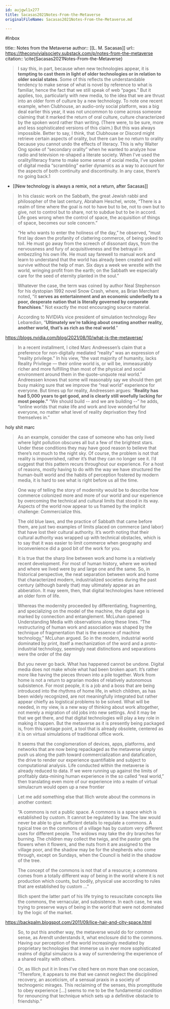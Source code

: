 ```yaml
---
id: aujgwl1x277
title: Sacasas2021Notes-From-the-Metaverse
originalFileName: Sacasas2021Notes-From-the-Metaverse.md

---
```


#Inbox

title:: Notes from the Metaverse
author:: [[L. M. Sacasas]]
url:: https://theconvivialsociety.substack.com/p/notes-from-the-metaverse
citation::
\cite{Sacasas2021Notes-From-the-Metaverse}

> I say this, in part, because when new technologies appear, it is **tempting to cast them in light of older technologies or in relation to older social states**. Some of this reflects the understandable tendency to make sense of what is novel by reference to what is familiar, hence the fact that we still speak of web “pages.” But it applies, too, particularly with new media, to the idea that we are thrust into an older form of culture by a new technology. To note one recent example, when Clubhouse, an audio-only social platform, was a big deal earlier this year, it was not uncommon to come across someone claiming that it marked the return of oral culture, culture characterized by the spoken word rather than writing. (There were, to be sure, more and less sophisticated versions of this claim.) But this was always impossible. Better to say, I think, that Clubhouse or Discord might retrieve certain aspects of orality, but there can be no return to orality because you cannot undo the effects of literacy. This is why Walter Ong spoke of “secondary orality” when he wanted to analyze how radio and television re-shaped a literate society. When I’ve used the orality/literacy frame to make some sense of social media, I’ve spoken of digital media “scrambling” earlier dynamics as a way to account for the aspects of both continuity and discontinuity. In any case, there’s no going back.1

* [[New technology is always a remix, not a return, after Sacasas]]

> In his classic work on the Sabbath, the great Jewish rabbi and philosopher of the last century, Abraham Heschel, wrote, “There is a realm of time where the goal is not to have but to be, not to own but to give, not to control but to share, not to subdue but to be in accord. Life goes wrong when the control of space, the acquisition of things of space, becomes our sole concern.”

> “He who wants to enter the holiness of the day,” he observed, “must first lay down the profanity of clattering commerce, of being yoked to toil. He must go away from the screech of dissonant days, from the nervousness and fury of acquisitiveness and the betrayal in embezzling his own life. He must say farewell to manual work and learn to understand that the world has already been created and will survive without the help of man. Six days a week we wrestle with the world, wringing profit from the earth; on the Sabbath we especially care for the seed of eternity planted in the soul.”

> Whatever the case, the term was coined by author Neal Stephenson for his dystopian 1992 novel Snow Crash, where, as Brian Merchant noted, “it **serves as entertainment and an economic underbelly to a poor, desperate nation that is literally governed by corporate franchises**.” Not exactly the most encouraging source material.

> According to NVIDIA’s vice president of simulation technology Rev Lebaredian, “**Ultimately we’re talking about creating another reality, another world, that’s as rich as the real world**.”

https://blogs.nvidia.com/blog/2021/08/10/what-is-the-metaverse/

> In a recent installment, I cited Marc Andreessen’s claim that a preference for non-digitally mediated “reality” was an expression of “reality privilege.” In his view, “the vast majority of humanity, lacks Reality Privilege — their online world is, or will be, immeasurably richer and more fulfilling than most of the physical and social environment around them in the quote-unquote real world.” Andreessen knows that some will reasonably say we should then get busy making sure that we improve the “real world” experience for everyone. But times up for reality, Andreessen argues: “**Reality has had 5,000 years to get good, and is clearly still woefully lacking for most people.”** “We should build -- and we are building --” he adds, “online worlds that make life and work and love wonderful for everyone, no matter what level of reality deprivation they find themselves in.”

holy shit marc

> As an example, consider the case of someone who has only lived where light pollution obscures all but a few of the brightest stars. Under these conditions they may have good reason to believe that there’s not much to the night sky. Of course, the problem is not that reality is impoverished, rather it’s that they can no longer see it. I’d suggest that this pattern recurs throughout our experience. For a host of reasons, mostly having to do with the way we have structured the human-built world and the habits of perception fostered by modern media, it is hard to see what is right before us all the time.

> One way of telling the story of modernity would be to describe how commerce colonized more and more of our world and our experience by overcoming the technical and cultural limits that stood in its way. Aspects of the world now appear to us framed by the implicit challenge: Commercialize this.

> The old blue laws, and the practice of Sabbath that came before them, are just two examples of limits placed on commerce (and labor) that have lost their cultural authority. It’s worth noting that their cultural authority was wrapped up with technical obstacles, which is to say that it was easier to limit commerce when geography and inconvenience did a good bit of the work for you.

> It is true that the sharp line between work and home is a relatively recent development. For most of human history, where we worked and where we lived were by and large one and the same. So, in historical perspective, the neat separation between work and home that characterized modern, industrialized societies during the past century (although barely that) may ultimately appear as an abberation. It may seem, then, that digital technologies have retrieved an older form of life.

> Whereas the modernity proceeded by differentiating, fragmenting, and specializing on the model of the machine, the digital age is marked by connection and entanglement. McLuhan opened Understanding Media with observations along these lines. “The restructuring of human work and association was shaped by the technique of fragmentation that is the essence of machine technology,” McLuhan argued. So in the modern, industrial world dominated by print, itself a mechanization of the word and a proto-industrial technology, seemingly neat distinctions and separations were the order of the day

> But you never go back. What has happened cannot be undone. Digital media does not make whole what had been broken apart. It’s rather more like having the pieces thrown into a pile together. Work from home is not a return to agrarian modes of relatively autonomous subsistence. For most people, it is a job and a boss that are being introduced into the rhythms of home life, in which children, as has been widely recognized, are not meaningfully integrated but rather appear chiefly as logistical problems to be solved. What will be needed, in my view, is a new way of thinking about work altogether, not merely a migration of old jobs into new settings. And it may be that we get there, and that digital technologies will play a key role in making it happen. But the metaverse as it is presently being packaged is, from this vantage point, a tool that is already obsolete, centered as it is on virtual simulations of traditional office work.

> It seems that the conglomeration of devices, apps, platforms, and networks that are now being repackaged as the metaverse simply push us along the path toward commercialization and datafication, the drive to render our experience quantifiable and subject to computational analysis. Life conducted within the metaverse is already reduced to data. If we were running up against the limits of profitably data-mining human experience in the so called “real world,” then translating even more of our experience into a realm of virtual simulacrum would open up a new frontier

> Let me add something else that Illich wrote about the commons in another context:

> “A commons is not a public space. A commons is a space which is established by custom. It cannot be regulated by law. The law would never be able to give sufficient details to regulate a commons. A typical tree on the commons of a village has by custom very different uses for different people. The widows may take the dry branches for burning. The children may collect the twigs, and the pastor gets the flowers when it flowers, and the nuts from it are assigned to the village poor, and the shadow may be for the shepherds who come through, except on Sundays, when the Council is held in the shadow of the tree.
>
> The concept of the commons is not that of a resource; a commons comes from a totally different way of being in the world where it is not production which counts, but bodily, physical use according to rules that are established by custom …”
>
> Illich spent the latter part of his life trying to resuscitate concepts like the commons, the vernacular, and subsistence. In each case, he was trying to preserve ways of being in the world that were not dominated by the logic of the market.

https://backpalm.blogspot.com/2011/09/lice-hair-and-city-space.html

> So, to put this another way, the metaverse would do for common sense, as Arendt understands it, what enclosure did to the commons. Having our perception of the world increasingly mediated by proprietary technologies that immerse us in ever more sophisticated realms of digital simulacra is a way of surrendering the experience of a shared reality with others.

> Or, as Illich put it in lines I’ve cited here on more than one occasion, “Therefore, it appears to me that we cannot neglect the disciplined recovery, an asceticism, of a sensual praxis in a society of technogenic mirages. This reclaiming of the senses, this promptitude to obey experience […] seems to me to be the fundamental condition for renouncing that technique which sets up a definitive obstacle to friendship.”
